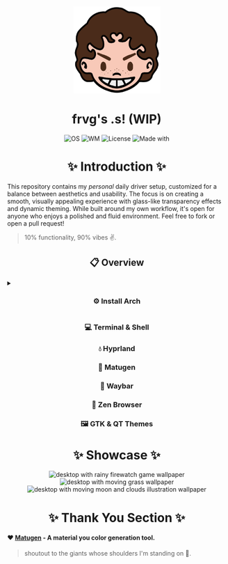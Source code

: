 <div align="center">
<img alt="Avatar Icon" src="./screens/avatar.png" width="200" height="200"/>
</div>
<h1 align="center">frvg's .s! (WIP)</h1>
<div align="center">
<img src="https://img.shields.io/badge/OS-Arch%20Linux-1793d1?style=flat-square&logo=linux&logoColor=ffffff" alt="OS" />
<img src="https://img.shields.io/badge/WM-Hyprland-885A89?style=flat-square&logo=wayland&logoColor=ffffff" alt="WM" />
<img src="https://img.shields.io/badge/License-GPL--3.0-52AA5E?style=flat-square&logo=googledocs&logoColor=ffffff" alt="License" />
<img src="https://img.shields.io/badge/Made%20With-Love-EB5E55?style=flat-square&logo=macys&logoColor=ffffff" alt="Made with" />
</div>

<h1 align="center"> ✨ Introduction ✨ </h1>
This repository contains my <em>personal</em> daily driver setup, customized for a balance between aesthetics and usability. The focus is on creating a smooth, visually appealing experience with glass-like transparency effects and dynamic theming. While built around my own workflow, it's open for anyone who enjoys a polished and fluid environment. Feel free to fork or open a pull request!

> 10% functionality, 90% vibes ✌️.

<summary><h2 align="center"> 📋 Overview </h2></summary>

<details>

<summary><h3 align="center"> ⚙️ Install Arch </h3></summary>

> did you read the word ***personal*** in the intro?

After making the Arch ISO bootable USB, plug in the notebook and turn it on while booting from the pendrive. In the Arch screen choose installation.

1. Set the keyboard layout

```
$ localectl list-keymaps	# will list all keymaps
$ loadkeys KEYMAP		# will load selected keymap
$ setfont ter-132b		# will set a font suitable for HiDPI screen
```

2. Connect to the internet

```
$ iwctl
[iwd]$ device list				# get wireless device name
[iwd]$ device DEVICE set-property Powered on	# turn device on
[iwd]$ station DEVICE scan			# turn scan on
[iwd]$ station DEVICE get-networks		# list networks
[iwd]$ station DEVICE connect NETWORK		# connect to network
[iwd]$ exit					# to exit
```
3. Set correct time

```
$ timedatectl list-timezones		# list timezones
$ timedatectl set-timezone TIMEZONE	# set timezone
$ timedatectl status			# check current RTC mode
$ timedatectl set-local-rtc BOOL	# change RTC mode (set as UTC)
$ timedatectl set-ntp BOOL		# start time sync daemon
```

4. Partition the disk and mount it

```
$ cfdisk # will start the fdisk TUI
```

- delete all existing partitions
- create one for the EFI, another for root and one for the swap space
- now it's time format all partitions, get the paths with:
```
$ fdisk -l
```
- for each path, format it as needed
```
$ mkfs.fat -F 32 /dev/PATH_TO_EFI
$ mkfs.btrfs /dev/PATH_TO_ROOT
$ mkswap /dev/PATH_TO_SWAP
```
- mount each partition and enable swap
```
$ mount /dev/PATH_TO_ROOT /mnt
$ mkdir /mnt/boot
$ mount /dev/PATH_TO_EFI /mnt/boot/
$ swapon /dev/PATH_TO_SWAP
```
- also create the subvolumes
```
$ btrfs su cr /mnt/@		# root subvolume
$ btrfs su cr /mnt/@home	# home subvolume
$ btrfs su cr /mnt/@snapshots	# snapshot subvolume
$ btrfs su cr /mnt/@log		# logs subvolume
$ btrfs su cr /mnt/@pkg		# pacman subvolume
```
- now unmount everything and remount with the subvolumes
```
$ umount /mnt

# root
$ mount -o noatime,compress=zstd:1,ssd,space_cache=v2,subvol=@ /dev/PATH_TO_ROOT /mnt

# create the directories to be mounted
$ mkdir -p /mnt/{boot,home,.snapshots}
$ mkdir -p /mnt/var/log
$ mkdir -p /mnt/var/pacman/pkg

# mount the subvolumes
$ mount -o noatime,compress=zstd:1,ssd,space_cache=v2,subvol=@home /dev/PATH_TO_ROOT /mnt/home
$ mount -o noatime,compress=zstd:1,ssd,space_cache=v2,subvol=@snapshots /dev/PATH_TO_ROOT /mnt/.snapshots
$ mount -o noatime,compress=zstd:1,ssd,space_cache=v2,subvol=@log /dev/PATH_TO_ROOT /mnt/var/log
$ mount -o noatime,compress=zstd:1,ssd,space_cache=v2,subvol=@pkg /dev/PATH_TO_ROOT /mnt/pkg

# mount the EFI
$ mount /dev/PATH_TO_EFI /mnt/boot

# enable SWAP
$ swapon /dev/PATH_TO_SWAP
```

Finally, is time to pacstrap core stuff.

> best time to act like a wizard summoning an esoteric spell

```
$ pacstrap /mnt amd-ucode base base-devel btrfs-progs git linux linux-firmware linux-headers linux-lts neovim networkmanager reflector sudo
```

Also generate the fstab entries.

```
$ genfstab -U /mnt >> /mnt/etc/fstab

# also check if everything is alright
$ cat /mnt/etc/fstab
```

Enter the installation directory to setup the system.

```
$ arch-chroot /mnt
```

1. Set the timezone and sync the clock.

```
$ ln -sf /usr/share/zoneinfo/America/Sao_Paulo /etc/localtime
$ hwclock --systohc
```
2. Generate the locales info.

```
# find and uncomment en_US.UTF-8
$ nvim /etc/locale.gen
# then run
$ locale-gen

```
- now edit /etc/locale.conf to become
```
LANG=en_US.UTF-8
```




6. Chroot into the system and symlink keyboard layout, language, and set time
7. Boot into the system.
8. pacman mirror
9. acer-wmi-battery
10. schedule fstrim
11. Bluetooth
12. Polkit
13. multilib repo
14. nvidia
15. paru
16. nbfc-linux
17. hyprland
18. uwsm
19. xdg-desktop-portal
20. zathura
21. zed
22. ollama
23. zen-browser & transparent-zen
24. snapper snap-sync

<h4 align="center"> Programs </h4>
pacstrap
amd-ucode app2unit-git base-devel fish git kitty linux linux-firmware linux-lts neovim network-manager noto-fonts-emoji nvidia nvidia-utils pipewire pipewire-alsa pipewire-jack pipewire-pulse sudo uwsm
other
7zip bat blueman bluez bluez-libs bluez-utils brightnessctl cava dart-sass fastfetch ffmpeg ffmpegthumbnailer file-roller gimp github-cli glances google-earth-pro gpu-screen-recorder grim gvfs hyprland hyprlock hyprpicker hyprpolkitagent imagemagick lutris mako matugen-bin mpv nbfc-linux nm-connection-editor ollama poppler pwvucontrol python qbittorrent rnote satty slurp swww-git thunar thunar-archive-plugin thunar-media-tags-plugin thunar-vcs-plugin thunar-volman torzu-git tree-sitter ttf-firacode-nerd tumbler tumbler-extra-thumbnailers udiskie unrar vesktop-bin walker-bin wine winetricks wireplumber wl-clipboard xdg-desktop-portal-hyprland yt-dlp zathura zathura-cb zathura-pdf-poppler zathura-ps zed zen-browser-bin zoxide



</details>

<summary><h3 align="center"> 💻 Terminal & Shell </h3></summary>

<summary><h3 align="center"> 💧 Hyprland </h3></summary>

<summary><h3 align="center"> 🎨 Matugen </h3></summary>

<summary><h3 align="center"> 🧰 Waybar </h3></summary>

<summary><h3 align="center"> 🍃 Zen Browser </h3></summary>

<summary><h3 align="center"> 🖼️ GTK & QT Themes </h3></summary>

<h1 align="center"> ✨ Showcase ✨ </h1>

<div align="center">

<img src="./screens/screen-firewatch.gif" alt="desktop with rainy firewatch game wallpaper">

</div>

<div align="center">

<img src="./screens/screen-grass.gif" alt="desktop with moving grass wallpaper">

</div>

<div align="center">

<img src="./screens/screen-moon.gif" alt="desktop with moving moon and clouds illustration wallpaper">

</div>

<h1 align="center"> ✨ Thank You Section ✨ </h1>

<h4>

❤️ [Matugen](https://github.com/InioX/matugen "give ini a star!") - A material you color generation tool.

</h4>

> shoutout to the giants whose shoulders I'm standing on 🙏.
